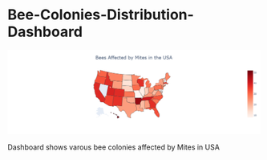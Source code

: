 # Bee-Colonies-Distribution-Dashboard

![Outlook](https://github.com/Naftal-Rainer/Bee-Colonies-Distribution-Dashboard/blob/main/Images/newplot.png)


Dashboard shows varous bee colonies affected by Mites in USA
